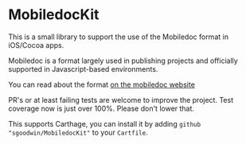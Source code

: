 # MobiledocKit

This is a small library to support the use of the Mobiledoc format in iOS/Cocoa apps.

Mobiledoc is a format largely used in publishing projects and officially supported in Javascript-based environments.

You can read about the format [on the mobiledoc website](https://github.com/bustle/mobiledoc-kit/blob/master/MOBILEDOC.md)


PR's or at least failing tests are welcome to improve the project. Test coverage now is just over 100%. Please don't lower that.


This supports Carthage, you can install it by adding `github "sgoodwin/MobiledocKit"` to your `Cartfile`.
